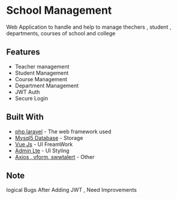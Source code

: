 # School Management

Web Application to handle and help to manage thechers , student , departments, courses of school and college

## Features

-   Teacher management
-   Student Management
-   Course Management
-   Department Management
-   JWT Auth
-   Secure Login

## Built With

-   [php,laravel](#) - The web framework used
-   [Mysql5 Database](#) - Storage
-   [Vue Js](#) - UI FreamWork
-   [Admin Lte](#) - UI Styling
-   [Axios , vform, swwtalert](#) - Other

## Note

logical Bugs After Adding JWT , Need Improvements
